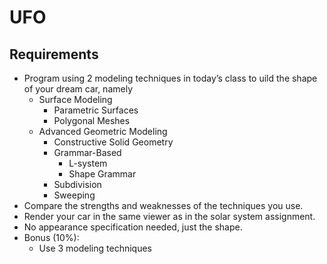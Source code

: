 # UFO

## Requirements

* Program using 2 modeling techniques in today’s class to uild the shape of your dream car, namely
  * Surface Modeling
    - Parametric Surfaces
    - Polygonal Meshes
  * Advanced Geometric Modeling
    - Constructive Solid Geometry
    - Grammar-Based
      * L-system
      * Shape Grammar
    - Subdivision
    - Sweeping
* Compare the strengths and weaknesses of the techniques you use.
* Render your car in the same viewer as in the solar system assignment.
* No appearance specification needed, just the shape.
* Bonus (10%):
    - Use 3 modeling techniques